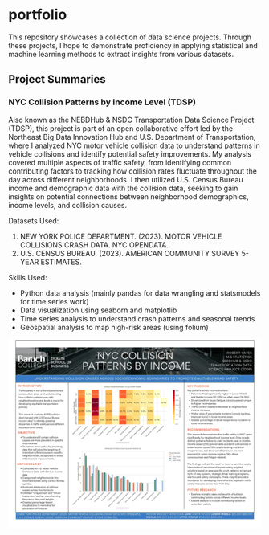 # portfolio

This repository showcases a collection of data science projects. Through these projects, I hope to demonstrate proficiency in applying statistical and machine learning methods to extract insights from various datasets.

## Project Summaries
### NYC Collision Patterns by Income Level (TDSP)
Also known as the NEBDHub & NSDC Transportation Data Science Project (TDSP), this project is part of an open collaborative effort led by the Northeast Big Data Innovation Hub and U.S. Department of Transportation, where I analyzed NYC motor vehicle collision data to understand patterns in vehicle collisions and identify potential safety improvements. My analysis covered multiple aspects of traffic safety, from identifying common contributing factors to tracking how collision rates fluctuate throughout the day across different neighborhoods. I then utilized U.S. Census Bureau income and demographic data with the collision data, seeking to gain insights on potential connections between neighborhood demographics, income levels, and collision causes.

Datasets Used:
1. NEW YORK POLICE DEPARTMENT. (2023). MOTOR VEHICLE COLLISIONS CRASH DATA. NYC OPENDATA.
2. U.S. CENSUS BUREAU. (2023). AMERICAN COMMUNITY SURVEY 5-YEAR ESTIMATES.

Skills Used:
* Python data analysis (mainly pandas for data wrangling and statsmodels for time series work)
* Data visualization using seaborn and matplotlib
* Time series analysis to understand crash patterns and seasonal trends
* Geospatial analysis to map high-risk areas (using folium)


![Alt text](NYC%20Collision%20Patterns%20by%20Income%20Level%20(TDSP)/TDSP%20Posterboard.jpg)
